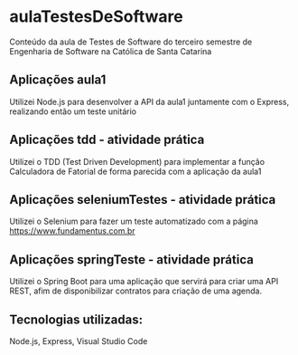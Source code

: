# aulaTestesDeSoftware

Conteúdo da aula de Testes de Software do terceiro semestre de Engenharia de Software na Católica de Santa Catarina

## Aplicações aula1
Utilizei Node.js para desenvolver a API da aula1 juntamente com o Express, realizando então um teste unitário

## Aplicações tdd - atividade prática
Utilizei o TDD (Test Driven Development) para implementar a função Calculadora de Fatorial de forma parecida com a aplicação da aula1

## Aplicações seleniumTestes - atividade prática
Utilizei o Selenium para fazer um teste automatizado com a página https://www.fundamentus.com.br

## Aplicações springTeste - atividade prática
Utilizei o Spring Boot para uma aplicação que servirá para criar uma API REST, afim de disponibilizar contratos para criação de uma agenda.

## Tecnologias utilizadas:
Node.js, Express, Visual Studio Code
